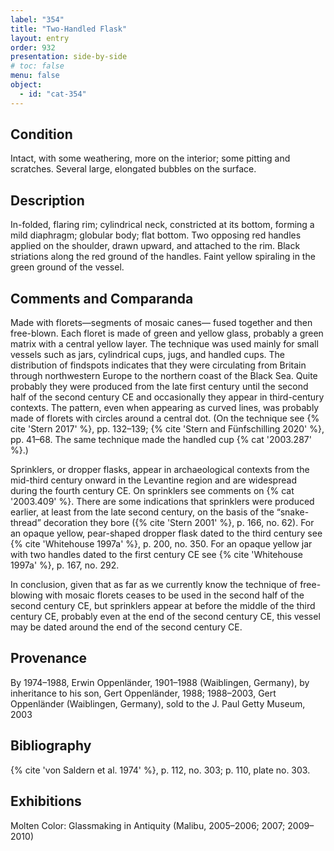 ```yaml
---
label: "354"
title: "Two-Handled Flask"
layout: entry
order: 932
presentation: side-by-side
# toc: false
menu: false
object:
  - id: "cat-354"
---
```


## Condition

Intact, with some weathering, more on the interior; some pitting and scratches. Several large, elongated bubbles on the surface.

## Description

In-folded, flaring rim; cylindrical neck, constricted at its bottom, forming a mild diaphragm; globular body; flat bottom. Two opposing red handles applied on the shoulder, drawn upward, and attached to the rim. Black striations along the red ground of the handles. Faint yellow spiraling in the green ground of the vessel.

## Comments and Comparanda

Made with florets—segments of mosaic canes— fused together and then free-blown. Each floret is made of green and yellow glass, probably a green matrix with a central yellow layer. The technique was used mainly for small vessels such as jars, cylindrical cups, jugs, and handled cups. The distribution of findspots indicates that they were circulating from Britain through northwestern Europe to the northern coast of the Black Sea. Quite probably they were produced from the late first century until the second half of the second century CE and occasionally they appear in third-century contexts. The pattern, even when appearing as curved lines, was probably made of florets with circles around a central dot. (On the technique see {% cite 'Stern 2017' %}, pp. 132–139; {% cite 'Stern and Fünfschilling 2020' %}, pp. 41–68. The same technique made the handled cup {% cat '2003.287' %}.)

Sprinklers, or dropper flasks, appear in archaeological contexts from the mid-third century onward in the Levantine region and are widespread during the fourth century CE. On sprinklers see comments on {% cat '2003.409' %}. There are some indications that sprinklers were produced earlier, at least from the late second century, on the basis of the “snake-thread” decoration they bore ({% cite 'Stern 2001' %}, p. 166, no. 62). For an opaque yellow, pear-shaped dropper flask dated to the third century see {% cite 'Whitehouse 1997a' %}, p. 200, no. 350. For an opaque yellow jar with two handles dated to the first century CE see {% cite 'Whitehouse 1997a' %}, p. 167, no. 292.

In conclusion, given that as far as we currently know the technique of free-blowing with mosaic florets ceases to be used in the second half of the second century CE, but sprinklers appear at before the middle of the third century CE, probably even at the end of the second century CE, this vessel may be dated around the end of the second century CE.

## Provenance

By 1974–1988, Erwin Oppenländer, 1901–1988 (Waiblingen, Germany), by inheritance to his son, Gert Oppenländer, 1988; 1988–2003, Gert Oppenländer (Waiblingen, Germany), sold to the J. Paul Getty Museum, 2003

## Bibliography

{% cite 'von Saldern et al. 1974' %}, p. 112, no. 303; p. 110, plate no. 303.

## Exhibitions

Molten Color: Glassmaking in Antiquity (Malibu, 2005–2006; 2007; 2009–2010)
